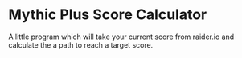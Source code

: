 # Mythic Plus Score Calculator

A little program which will take your current score from raider.io and calculate the a path to reach a target score.